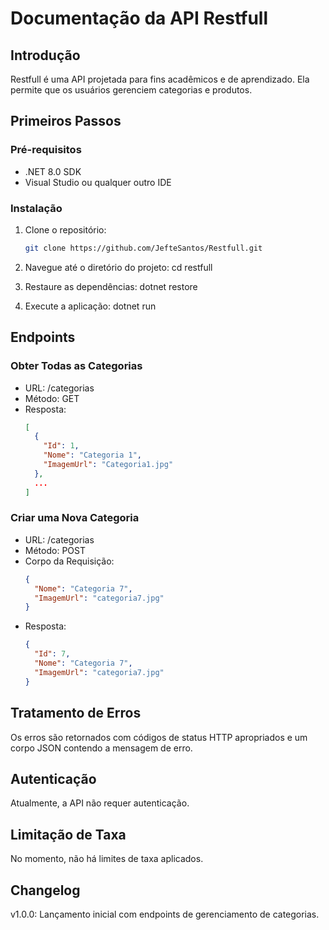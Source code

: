 # Documentação da API Restfull

## Introdução
Restfull é uma API projetada para fins acadêmicos e de aprendizado. Ela permite que os usuários gerenciem categorias e produtos.

## Primeiros Passos
### Pré-requisitos
- .NET 8.0 SDK
- Visual Studio ou qualquer outro IDE

### Instalação
1. Clone o repositório:
   ```sh
   git clone https://github.com/JefteSantos/Restfull.git

2. Navegue até o diretório do projeto:
   cd restfull

3. Restaure as dependências:
   dotnet restore

4. Execute a aplicação:
   dotnet run

## Endpoints
### Obter Todas as Categorias
- URL: /categorias
- Método: GET
- Resposta:
  ```json
  [
    {
      "Id": 1,
      "Nome": "Categoria 1",
      "ImagemUrl": "Categoria1.jpg"
    },
    ...
  ]
  ```

### Criar uma Nova Categoria
- URL: /categorias
- Método: POST
- Corpo da Requisição:
  ```json
  {
    "Nome": "Categoria 7",
    "ImagemUrl": "categoria7.jpg"
  }
  ```
- Resposta:
  ```json
  {
    "Id": 7,
    "Nome": "Categoria 7",
    "ImagemUrl": "categoria7.jpg"
  }
  ```

## Tratamento de Erros
Os erros são retornados com códigos de status HTTP apropriados e um corpo JSON contendo a mensagem de erro.

## Autenticação
Atualmente, a API não requer autenticação.

## Limitação de Taxa
No momento, não há limites de taxa aplicados.

## Changelog
v1.0.0: Lançamento inicial com endpoints de gerenciamento de categorias.